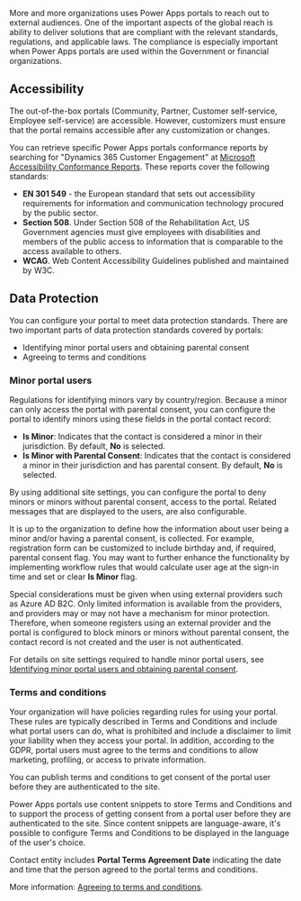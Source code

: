 More and more organizations uses Power Apps portals to reach out to external audiences. One of the important aspects of the global reach is ability to deliver solutions that are compliant with the relevant standards, regulations, and applicable laws. The compliance is especially important when Power Apps portals are used within the Government or financial organizations.

## Accessibility

The out-of-the-box portals (Community, Partner, Customer self-service, Employee self-service) are accessible. However, customizers must ensure that the portal remains accessible after any customization or changes.

You can retrieve specific Power Apps portals conformance reports by searching for "Dynamics 365 Customer Engagement" at [Microsoft Accessibility Conformance Reports](https://cloudblogs.microsoft.com/industry-blog/government/2018/09/11/accessibility-conformance-reports/?azure-portal=true). These reports cover the following standards:

* **EN 301 549** - the European standard that sets out accessibility requirements for information and communication technology procured by the public sector.
* **Section 508**. Under Section 508 of the Rehabilitation Act, US Government agencies must give employees with disabilities and members of the public access to information that is comparable to the access available to others.
* **WCAG**. Web Content Accessibility Guidelines published and maintained by W3C.

## Data Protection 

You can configure your portal to meet data protection standards. There are two important parts of data protection standards covered by portals:

* Identifying minor portal users and obtaining parental consent
* Agreeing to terms and conditions

### Minor portal users

Regulations for identifying minors vary by country/region. Because a minor can only access the portal with parental consent, you can configure the portal to identify minors using these fields in the portal contact record:

* **Is Minor**: Indicates that the contact is considered a minor in their jurisdiction. By default, **No** is selected.
* **Is Minor with Parental Consent**: Indicates that the contact is considered a minor in their jurisdiction and has parental consent. By default, **No** is selected.

By using additional site settings, you can configure the portal to deny minors or minors without parental consent, access to the portal. Related messages that are displayed to the users, are also configurable.

It is up to the organization to define how the information about user being a minor and/or having a parental consent, is collected. For example, registration form can be customized to include birthday and, if required, parental consent flag. You may want to further enhance the functionality by implementing workflow rules that would calculate user age at the sign-in time and set or clear **Is Minor** flag.

Special considerations must be given when using external providers such as Azure AD B2C. Only limited information is available from the providers, and providers may or may not have a mechanism for minor protection. Therefore, when someone registers using an external provider and the portal is configured to block minors or minors without parental consent, the contact record is not created and the user is not authenticated.

For details on site settings required to handle minor portal users, see [Identifying minor portal users and obtaining parental consent](https://docs.microsoft.com/powerapps/maker/portals/configure/implement-gdpr#identifying-minor-portal-users-and-obtaining-parental-consent/?azure-portal=true).

### Terms and conditions

Your organization will have policies regarding rules for using your portal. These rules are typically described in Terms and Conditions and include what portal users can do, what is prohibited and include a disclaimer to limit your liability when they access your portal. In addition, according to the GDPR, portal users must agree to the terms and conditions to allow marketing, profiling, or access to private information.

You can publish terms and conditions to get consent of the portal user before they are authenticated to the site.

Power Apps portals use content snippets to store Terms and Conditions and to support the process of getting consent from a portal user before they are authenticated to the site. Since content snippets are language-aware, it's possible to configure Terms and Conditions to be displayed in the language of the user's choice.

Contact entity includes **Portal Terms Agreement Date** indicating the date and time that the person agreed to the portal terms and conditions.

More information: [Agreeing to terms and conditions](https://docs.microsoft.com/powerapps/maker/portals/configure/implement-gdpr#agreeing-to-terms-and-conditions/?azure-portal=true).
